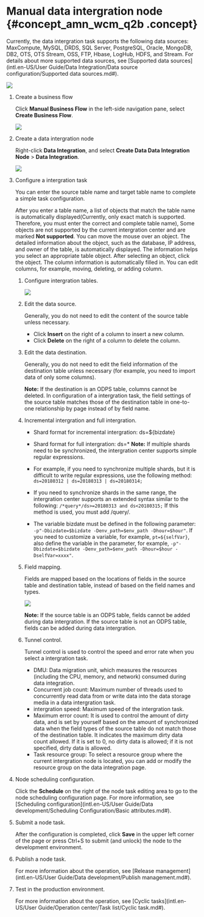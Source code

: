 # Manual data intergration node {#concept_amn_wcm_q2b .concept}

Currently, the data intergration task supports the following data sources: MaxCompute, MySQL, DRDS, SQL Server, PostgreSQL, Oracle, MongoDB, DB2, OTS, OTS Stream, OSS, FTP, Hbase, LogHub, HDFS, and Stream. For details about more supported data sources, see [Supported data sources](intl.en-US/User Guide/Data Integration/Data source configuration/Supported data sources.md#).

![](http://static-aliyun-doc.oss-cn-hangzhou.aliyuncs.com/assets/img/16323/15367341288058_en-US.png)

1.  Create a business flow

    Click **Manual Business Flow** in the left-side navigation pane, select **Create Business Flow**.

    ![](http://static-aliyun-doc.oss-cn-hangzhou.aliyuncs.com/assets/img/16319/15367341287961_en-US.png)

2.  Create a data intergration node

    Right-click **Data Integration**, and select **Create Data Data Integration Node** \> **Data Integration**.

    ![](http://static-aliyun-doc.oss-cn-hangzhou.aliyuncs.com/assets/img/16323/15367341288059_en-US.png)

3.  Configure a intergration task

    You can enter the source table name and target table name to complete a simple task configuration.

    After you enter a table name, a list of objects that match the table name is automatically displayed\(Currently, only exact match is supported. Therefore, you must enter the correct and complete table name\), Some objects are not supported by the current intergration center and are marked **Not supported**. You can move the mouse over an object. The detailed information about the object, such as the database, IP address, and owner of the table, is automatically displayed. The information helps you select an appropriate table object. After selecting an object, click the object. The column information is automatically filled in. You can edit columns, for example, moving, deleting, or adding column.

    1.  Configure intergration tables.

        ![](http://static-aliyun-doc.oss-cn-hangzhou.aliyuncs.com/assets/img/16323/15367341298068_en-US.png)

    2.  Edit the data source.

        Generally, you do not need to edit the content of the source table unless necessary.

        -   Click **Insert** on the right of a column to insert a new column.
        -   Click **Delete** on the right of a column to delete the column.
    3.  Edit the data destination.

        Generally, you do not need to edit the field information of the destination table unless necessary \(for example, you need to import data of only some columns\).

        **Note:** If the destination is an ODPS table, columns cannot be deleted. In configuration of a intergration task, the field settings of the source table matches those of the destination table in one-to-one relationship by page instead of by field name.

    4.  Incremental intergration and full intergration.

        -   Shard format for incremental intergration: ds=$\{bizdate\}
        -   Shard format for full intergration: ds=\*
        **Note:** If multiple shards need to be synchronized, the intergration center supports simple regular expressions.

        -   For example, if you need to synchronize multiple shards, but it is difficult to write regular expressions, use the following method: `ds=20180312 | ds=20180313 | ds=20180314;`
        -   If you need to synchronize shards in the same range, the intergration center supports an extended syntax similar to the following: `/*query*/ds>=20180313 and ds<20180315;` If this method is used, you must add /query/.
        -   The variable bizdate must be defined in the following parameter: `-p"-Dbizdate=$bizdate -Denv_path=$env_path -Dhour=$hour"`. If you need to customize a variable, for example, `pt=${selfVar}`, also define the variable in the parameter, for example, `-p"-Dbizdate=$bizdate -Denv_path=$env_path -Dhour=$hour -DselfVar=xxxx"`.
    5.  Field mapping.

        Fields are mapped based on the locations of fields in the source table and destination table, instead of based on the field names and types.

        ![](http://static-aliyun-doc.oss-cn-hangzhou.aliyuncs.com/assets/img/16323/15367341298081_en-US.png)

        **Note:** If the source table is an ODPS table, fields cannot be added during data intergration. If the source table is not an ODPS table, fields can be added during data intergration.

    6.  Tunnel control.

        Tunnel control is used to control the speed and error rate when you select a intergration task. 

        -   DMU: Data migration unit, which measures the resources \(including the CPU, memory, and network\) consumed during data integration.
        -   Concurrent job count: Maximum number of threads used to concurrently read data from or write data into the data storage media in a data intergration task. 
        -   intergration speed: Maximum speed of the intergration task.
        -   Maximum error count: It is used to control the amount of dirty data, and is set by yourself based on the amount of synchronized data when the field types of the source table do not match those of the destination table. It indicates the maximum dirty data count allowed. If it is set to 0, no dirty data is allowed; if it is not specified, dirty data is allowed.
        -   Task resource group: To select a resource group where the current intergration node is located, you can add or modify the resource group on the data integration page.
4.  Node scheduling configuration.

    Click the **Schedule** on the right of the node task editing area to go to the node scheduling configuration page. For more information, see [Scheduling configuration](intl.en-US/User Guide/Data development/Scheduling Configuration/Basic attributes.md#).

5.  Submit a node task.

    After the configuration is completed, click **Save** in the upper left corner of the page or press Ctrl+S to submit \(and unlock\) the node to the development environment. 

6.  Publish a node task.

    For more information about the operation, see [Release management](intl.en-US/User Guide/Data development/Publish management.md#).

7.  Test in the production environment.

    For more information about the operation, see [Cyclic tasks](intl.en-US/User Guide/Operation center/Task list/Cyclic task.md#).


